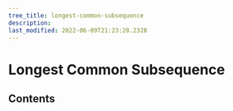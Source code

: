 ```yaml
---
tree_title: longest-common-subsequence
description: 
last_modified: 2022-06-09T21:23:28.2328
---
```


# Longest Common Subsequence

## Contents
